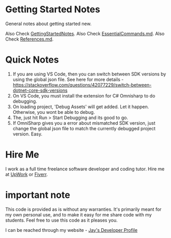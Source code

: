 # Getting Started Notes

General notes about getting started new.

Also Check [GettingStartedNotes](GettingStartedNotes.md).
Also Check [EssentialCommands.md](EssentialCommands.md).
Also Check [References.md](References.md).

# Quick Notes

1. If you are using VS Code, then you can switch between SDK versions by using the global json file. See here for more details - https://stackoverflow.com/questions/42077229/switch-between-dotnet-core-sdk-versions
1. On VS Code, you must install the extension for C# Omnisharp to do debugging. 
1. On loading project, 'Debug Assets' will get added. Let it happen. Otherwise, you wont be able to debug.
1. The, just hit Run > Start Debugging and its good to go.
1. If OmniSharp gives you a error about mismatched SDK version, just change the global json file to match the currently debugged project version. Easy. 

# Hire Me

I work as a full time freelance software developer and coding tutor. Hire me at [UpWork](https://www.upwork.com/fl/vijayasimhabr) or [Fiverr](https://www.fiverr.com/jay_codeguy). 

# important note 

This code is provided as is without any warranties. It's primarily meant for my own personal use, and to make it easy for me share code with my students. Feel free to use this code as it pleases you.

I can be reached through my website - [Jay's Developer Profile](https://jay-study-nildana.github.io/developerprofile)

